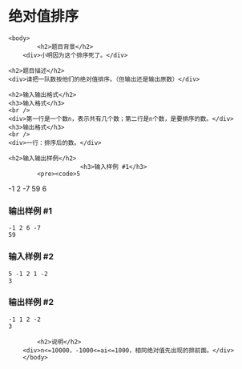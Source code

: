 <html>
  <head>
  </head>
<h1>绝对值排序</h1>

    <body>
            <h2>题目背景</h2>
        <div>小明因为这个排序死了。</div>
    
    <h2>题目描述</h2>
    <div>请把一队数按他们的绝对值排序。（但输出还是输出原数）</div>

    <h2>输入输出格式</h2>
    <h3>输入格式</h3>
    <br />
    <div>第一行是一个数n，表示共有几个数；第二行是n个数，是要排序的数。</div>
    <h3>输出格式</h3>
    <br />
    <div>一行：排序后的数。</div>

    <h2>输入输出样例</h2>
                        <h3>输入样例 #1</h3>
            <pre><code>5
-1 2 -7 59 6</code></pre>
            <h3>输出样例 #1</h3>
            <pre><code>-1 2 6 -7 59</code></pre>
                    <h3>输入样例 #2</h3>
            <pre><code>5
-1 2 1 -2 3</code></pre>
            <h3>输出样例 #2</h3>
            <pre><code>-1 1 2 -2 3</code></pre>
            
            <h2>说明</h2>
        <div>n<=10000，-1000<=ai<=1000，相同绝对值先出现的排前面。</div>
        </body>
<html>
